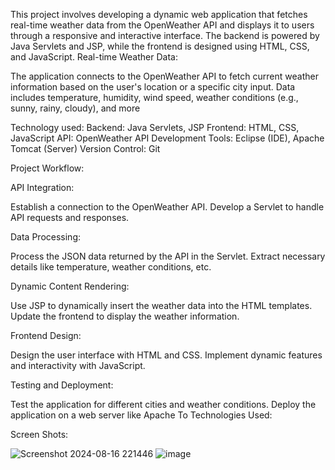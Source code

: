 This project involves developing a dynamic web application that fetches real-time weather data from the OpenWeather API and displays it to users through a responsive and interactive interface. The backend is powered by Java Servlets and JSP, while the frontend is designed using HTML, CSS, and JavaScript. Real-time Weather Data:

The application connects to the OpenWeather API to fetch current weather information based on the user's location or a specific city input. Data includes temperature, humidity, wind speed, weather conditions (e.g., sunny, rainy, cloudy), and more

Technology used: Backend: Java Servlets, JSP Frontend: HTML, CSS, JavaScript API: OpenWeather API Development Tools: Eclipse (IDE), Apache Tomcat (Server) Version Control: Git

Project Workflow:

API Integration:

Establish a connection to the OpenWeather API.
Develop a Servlet to handle API requests and responses.

Data Processing:

Process the JSON data returned by the API in the Servlet.
Extract necessary details like temperature, weather conditions, etc.

Dynamic Content Rendering:

Use JSP to dynamically insert the weather data into the HTML templates.
Update the frontend to display the weather information.

Frontend Design:

Design the user interface with HTML and CSS.
Implement dynamic features and interactivity with JavaScript.

Testing and Deployment:

Test the application for different cities and weather conditions.
Deploy the application on a web server like Apache To
Technologies Used:

Screen Shots:

![Screenshot 2024-08-16 221446](https://github.com/user-attachments/assets/d99b12f0-0fcb-4275-83bd-e69503cd9527)
![image](https://github.com/user-attachments/assets/9a074757-ab8c-44c1-bac8-e2ab350fcb40)


